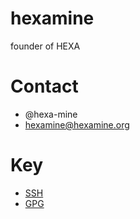 # hexamine

founder of HEXA

# Contact

- @hexa-mine
- <hexamine@hexamine.org>

# Key

- [SSH](ssh)
- [GPG](gpg)
